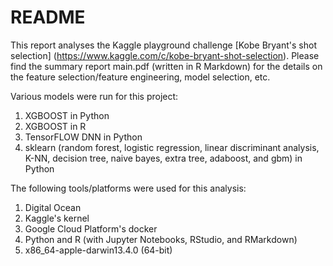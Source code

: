 # README

This report analyses the Kaggle playground challenge [Kobe Bryant's shot selection] (https://www.kaggle.com/c/kobe-bryant-shot-selection). Please find the summary report main.pdf (written in R Markdown) for the details on the feature selection/feature engineering, model selection, etc.


Various models were run for this project:

1. XGBOOST in Python
2. XGBOOST in R
2. TensorFLOW DNN in Python
3. sklearn (random forest, logistic regression, linear discriminant analysis, K-NN, decision tree, naive bayes, extra tree, adaboost, and gbm) in Python


The following tools/platforms were used for this analysis:

1. Digital Ocean
2. Kaggle's kernel
3. Google Cloud Platform's docker
4. Python and R (with Jupyter Notebooks, RStudio, and RMarkdown)
5. x86_64-apple-darwin13.4.0 (64-bit)